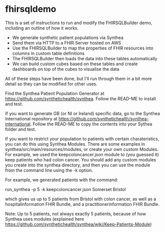 # fhirsqldemo

This is a set of instructions to run and modify the FHIRSQLBuilder demo, including an outline of how it works.

- We generate synthetic patient populations via Synthea
- Send them via HTTP to a FHIR Server hosted on AWS
- Use the FHIRSQLBuilder to map the properties of FHIR resources into columns in custom table definitions
- The FHIRSQLBuilder then loads the data into these tables automatically
- We can build custom cubes based on these tables and create dashboards on top of the cubes to visualise the data

All of these steps have been done, but I'll run through them in a bit more detail so they can be modified for other uses.



Find the Synthea Patient Population Generator at https://github.com/synthetichealth/synthea. Follow the READ-ME to install and test.

If you want to generate GB (or NI or Ireland) specific data, go to the Synthea International repository at https://github.com/synthetichealth/synthea-international.
Follow the READ-ME to copy the contents into your Sythea folder and test. 

If you want to restrict your population to patients with certain charateristics, you can do this using Synthea Modules. 
There are some examples in synthea/src/main/resources/modules, or create your own custom Modules. For example, we used the keepcoloncancer.json module to (you guessed it) keep patients who had colon cancer.
You should add any custom modules you create into the synthea directory, and then you can use the module from the command line using the -k option.

For example, we generated patients with the command:

run_synthea -p 5 -k keepcoloncancer.json Somerset Bristol

which gives us up to 5 patients from Bristol with colon cancer, as well as a hospitalinformation FHIR Bundle, and a practitionerinformation FHIR Bundle.

Note: Up to 5 patients, not always exactly 5 patients, because of how Synthea uses modules (explained here https://github.com/synthetichealth/synthea/wiki/Keep-Patients-Module)

